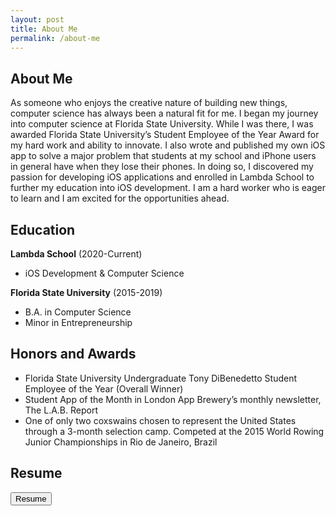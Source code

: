 ```yaml
---
layout: post
title: About Me
permalink: /about-me
---
```


## About Me

As someone who enjoys the creative nature of building new things, computer science has always been a natural fit for me. I began my journey into computer science at Florida State University. While I was there, I was awarded Florida State University’s Student Employee of the Year Award for my hard work and ability to innovate. I also wrote and published my own iOS app to solve a major problem that students at my school and iPhone users in general have when they lose their phones. In doing so, I discovered my passion for developing iOS applications and enrolled in Lambda School to further my education into iOS development. I am a hard worker who is eager to learn and I am excited for the opportunities ahead.

## Education

**Lambda School** (2020-Current)  
* iOS Development & Computer Science

**Florida State University** (2015-2019)  
* B.A. in Computer Science  
* Minor in Entrepreneurship

## Honors and Awards
* Florida State University Undergraduate Tony DiBenedetto Student Employee of the Year (Overall Winner)  
* Student App of the Month in London App Brewery’s monthly newsletter, The L.A.B. Report
* One of only two coxswains chosen to represent the United States through a 3-month selection camp. Competed at the 2015 World Rowing Junior Championships in Rio de Janeiro, Brazil

## Resume

<a href="{{ site.baseurl }}/assets/Wyatt_Harrell_Resume.pdf" target="_blank"><button class="button3">Resume</button></a>

<br><br>